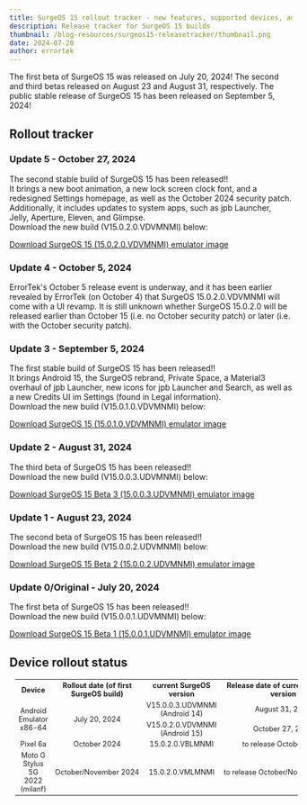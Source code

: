 ```yaml
---
title: SurgeOS 15 rollout tracker - new features, supported devices, and more! (updated October 27 2024)
description: Release tracker for SurgeOS 15 builds
thumbnail: /blog-resources/surgeos15-releasetracker/thumbnail.png
date: 2024-07-20
author: errortek
---
```




The first beta of SurgeOS 15 was released on July 20, 2024!
The second and third betas released on August 23 and August 31, respectively.
The public stable release of SurgeOS 15 has been released on September 5, 2024!

## Rollout tracker

<h3>Update 5 - October 27, 2024</h3>
<p>The second stable build of SurgeOS 15 has been released!!<br>It brings a new boot animation, a new lock screen clock font, and a redesigned Settings homepage, as well as the October 2024 security patch. Additionally, it includes updates to system apps, such as jpb Launcher, Jelly, Aperture, Eleven, and Glimpse.<br>Download the new build (V15.0.2.0.VDVMNMI) below:<br></p><a href="https://drive.google.com/file/d/1vUIp06597l6tz0fEucAOapcVkHro7LyX/view?usp=sharing">Download SurgeOS 15 (15.0.2.0.VDVMNMI) emulator image</a>
<h3>Update 4 - October 5, 2024</h3>
ErrorTek's October 5 release event is underway, and it has been earlier revealed by ErrorTek (on October 4) that SurgeOS 15.0.2.0.VDVMNMI will come with a UI revamp. It is still unknown whether SurgeOS 15.0.2.0 will be released earlier than October 15 (i.e. no October security patch) or later (i.e. with the October security patch).
<h3>Update 3 - September 5, 2024</h3>
<p>The first stable build of SurgeOS 15 has been released!!<br>It brings Android 15, the SurgeOS rebrand, Private Space, a Material3 overhaul of jpb Launcher, new icons for jpb Launcher and Search, as well as a new Credits UI im Settings (found in Legal information).<br>Download the new build (V15.0.1.0.VDVMNMI) below:<br></p><a href="https://drive.google.com/file/d/1oLltXtBfL0yJrkZytExc1woXLIGlAJ4L/view?usp=sharing">Download SurgeOS 15 (15.0.1.0.VDVMNMI) emulator image</a>
<h3>Update 2 - August 31, 2024</h3>
<p>The third beta of SurgeOS 15 has been released!!<br>Download the new build (V15.0.0.3.UDVMNMI) below:<br></p><a href="https://drive.google.com/file/d/1_uRDdWEsbJPhtiD0oRIVQWCQMsCJvEm6/view?usp=sharing">Download SurgeOS 15 Beta 3 (15.0.0.3.UDVMNMI) emulator image</a>
<h3>Update 1 - August 23, 2024</h3>
<p>The second beta of SurgeOS 15 has been released!!<br>Download the new build (V15.0.0.2.UDVMNMI) below:<br></p><a href="https://drive.google.com/file/d/1iU0CoreuOtXIMw3SrKFMkDZldhdZIwXQ/view?usp=sharing">Download SurgeOS 15 Beta 2 (15.0.0.2.UDVMNMI) emulator image</a>
<h3>Update 0/Original - July 20, 2024</h3>
<p>The first beta of SurgeOS 15 has been released!!<br>Download the new build (V15.0.0.1.UDVMNMI) below:<br></p><a href="https://drive.google.com/file/d/1KX0UxCUpXhrG3f_DVL8-NomAaXJpG6nk/view?usp=sharing">Download SurgeOS 15 Beta 1 (15.0.0.1.UDVMNMI) emulator image</a>

## Device rollout status

<table class="wikitable" style="text-align:center;font-size:90%;margin-left:10px">
<tbody><tr>
<th rowspan="2">Device
</th>
<th rowspan="2">Rollout date (of first SurgeOS build)
</th>
<th rowspan="2">current SurgeOS version
</th>
<th rowspan="2">Release date of current SurgeOS version
</th>
</tr>
<tr></tr>
<tr>
<td rowspan="2">Android Emulator x86-64
</td>
<td rowspan="2"><span data-sort-value="000000002023-07-24-0000" style="white-space:nowrap">July 20, 2024</span>
</td>
<td>V15.0.0.3.UDVMNMI (Android 14)
</td>
<td><span data-sort-value="000000002023-10-01-0000" style="white-space:nowrap">August 31, 2024</span>
</td></tr>
<tr>
<td>V15.0.2.0.VDVMNMI (Android 15)
</td>
<td><span data-sort-value="000000002024-08-26-0000" style="white-space:nowrap">October 27, 2024</span>
</td>
</tr>
<tr>
<td>Pixel 6a
</td>
<td><span data-sort-value="000000002023-05-14-0000" style="white-space:nowrap">October 2024</span>
</td>
<td>15.0.2.0.VBLMNMI
</td>
<td><span data-sort-value="000000002023-05-14-0000" style="white-space:nowrap">to release October 2024</span>
</td></tr>
<tr>
<td rowspan="2">Moto G Stylus 5G 2022 (milanf)
</td>
<td rowspan="2"><span data-sort-value="000000002023-04-11-0000" style="white-space:nowrap">October/November 2024</span>
</td>
<td>15.0.2.0.VMLMNMI
</td>
<td rowspan="2"><span data-sort-value="000000002023-04-30-0000" style="white-space:nowrap">to release October/November 2024</span>
</td>
</tr>

</tbody></table>
